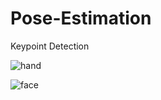 # Pose-Estimation
Keypoint Detection


![hand](https://github.com/user-attachments/assets/c5407701-4838-4bbd-a96d-a9951fc7c8a4)




![face](https://github.com/user-attachments/assets/ba4b31d2-178e-484d-891d-d68d8b220f07)
